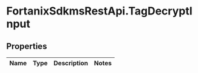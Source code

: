 # FortanixSdkmsRestApi.TagDecryptInput

## Properties
Name | Type | Description | Notes
------------ | ------------- | ------------- | -------------


